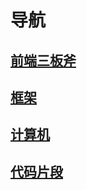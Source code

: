# 导航

## [前端三板斧](./base/index.md)

## [框架](./frame/index.md)

## [计算机](./computer/index.md)

## [代码片段](./code-snippet/index.md)
